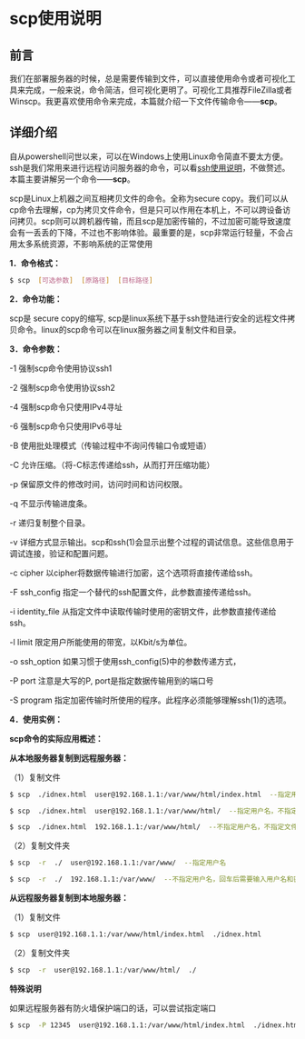 # scp使用说明

## 前言

我们在部署服务器的时候，总是需要传输到文件，可以直接使用命令或者可视化工具来完成，一般来说，命令简洁，但可视化更明了。可视化工具推荐FileZilla或者Winscp。我更喜欢使用命令来完成，本篇就介绍一下文件传输命令——**scp**。

## 详细介绍

自从powershell问世以来，可以在Windows上使用Linux命令简直不要太方便。ssh是我们常用来进行远程访问服务器的命令，可以看[ssh使用说明]()，不做赘述。本篇主要讲解另一个命令——**scp**。

scp是Linux上机器之间互相拷贝文件的命令。全称为secure  copy。我们可以从cp命令去理解，cp为拷贝文件命令，但是只可以作用在本机上，不可以跨设备访问拷贝。scp则可以跨机器传输，而且scp是加密传输的，不过加密可能导致速度会有一丢丢的下降，不过也不影响体验。最重要的是，scp非常运行轻量，不会占用太多系统资源，不影响系统的正常使用

**1．命令格式：**

```bash
$ scp  [可选参数]  [原路径]  [目标路径]
```

**2．命令功能：**

scp是 secure copy的缩写, scp是linux系统下基于ssh登陆进行安全的远程文件拷贝命令。linux的scp命令可以在linux服务器之间复制文件和目录。

**3．命令参数：**

-1  强制scp命令使用协议ssh1 

-2  强制scp命令使用协议ssh2 

-4  强制scp命令只使用IPv4寻址 

-6  强制scp命令只使用IPv6寻址 

-B  使用批处理模式（传输过程中不询问传输口令或短语） 

-C  允许压缩。（将-C标志传递给ssh，从而打开压缩功能） 

-p  保留原文件的修改时间，访问时间和访问权限。 

-q  不显示传输进度条。 

-r  递归复制整个目录。 

-v  详细方式显示输出。scp和ssh(1)会显示出整个过程的调试信息。这些信息用于调试连接，验证和配置问题。  

-c  cipher 以cipher将数据传输进行加密，这个选项将直接传递给ssh。  

-F  ssh_config 指定一个替代的ssh配置文件，此参数直接传递给ssh。 

-i  identity_file 从指定文件中读取传输时使用的密钥文件，此参数直接传递给ssh。  

-l  limit 限定用户所能使用的带宽，以Kbit/s为单位。   

-o  ssh_option 如果习惯于使用ssh_config(5)中的参数传递方式，  

-P  port 注意是大写的P, port是指定数据传输用到的端口号  

-S  program 指定加密传输时所使用的程序。此程序必须能够理解ssh(1)的选项。



**4．使用实例：**

**scp命令的实际应用概述：**

**从本地服务器复制到远程服务器：**

（1）复制文件

```bash
$ scp  ./idnex.html  user@192.168.1.1:/var/www/html/index.html  --指定用户名，指定文件名

$ scp  ./idnex.html  user@192.168.1.1:/var/www/html/  --指定用户名，不指定文件名

$ scp  ./idnex.html  192.168.1.1:/var/www/html/  --不指定用户名，不指定文件名，回车后需要输入用户名和密码
```

（2）复制文件夹

```bash
$ scp  -r  ./  user@192.168.1.1:/var/www/  --指定用户名

$ scp  -r  ./  192.168.1.1:/var/www/  --不指定用户名，回车后需要输入用户名和密码
```



**从远程服务器复制到本地服务器：**

（1）复制文件

```bash
$ scp  user@192.168.1.1:/var/www/html/index.html  ./idnex.html   
```

（2）复制文件夹

```bash
$ scp  -r  user@192.168.1.1:/var/www/html/  ./ 
```

**特殊说明**

如果远程服务器有防火墙保护端口的话，可以尝试指定端口

```bash
$ scp  -P 12345  user@192.168.1.1:/var/www/html/index.html  ./idnex.html  --从12345端口进行传输   
```
